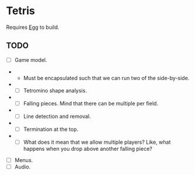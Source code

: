 # Tetris

Requires [Egg](https://github.com/aksommerville/egg) to build.

## TODO

- [ ] Game model.
- - Must be encapsulated such that we can run two of the side-by-side.
- - [ ] Tetromino shape analysis.
- - [ ] Falling pieces. Mind that there can be multiple per field.
- - [ ] Line detection and removal.
- - [ ] Termination at the top.
- - [ ] What does it mean that we allow multiple players? Like, what happens when you drop above another falling piece?
- [ ] Menus.
- [ ] Audio.
